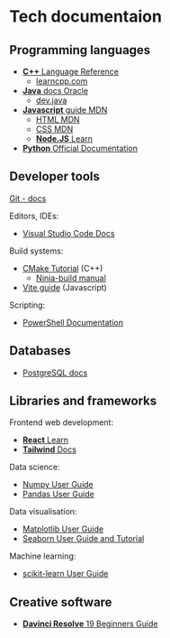 # Tech documentaion

## Programming languages

- [**C++** Language Reference](https://en.cppreference.com/w/cpp)
    - [learncpp.com](https://www.learncpp.com/)
- [**Java** docs Oracle](https://docs.oracle.com/en/java/)
    - [dev.java](https://dev.java/learn/)
- [**Javascript** guide MDN](https://developer.mozilla.org/en-US/docs/Web/JavaScript/Guide)
    - [HTML MDN](https://developer.mozilla.org/en-US/docs/Web/HTML)
    - [CSS MDN](https://developer.mozilla.org/en-US/docs/Web/CSS)
    - [**Node.JS** Learn](https://nodejs.org/en/learn/)
- [**Python** Official Documentation](https://docs.python.org/3)

## Developer tools

[Git - docs](https://git-scm.com/docs)

Editors, IDEs:
- [Visual Studio Code Docs](https://code.visualstudio.com/docs)

Build systems:
- [CMake Tutorial](https://cmake.org/cmake/help/latest/guide/tutorial/) (C++)
    - [Ninja-build manual](https://ninja-build.org/manual.html)
- [Vite guide](https://vite.dev/guide/) (Javascript)

Scripting:
- [PowerShell Documentation](https://learn.microsoft.com/en-us/powershell/)

## Databases

- [PostgreSQL docs](https://www.postgresql.org/docs/current/)

## Libraries and frameworks

Frontend web development:
- [**React** Learn](https://react.dev/learn)
- [**Tailwind** Docs](https://tailwindcss.com/docs)

Data science:
- [Numpy User Guide](https://numpy.org/doc/stable/user)
- [Pandas User Guide](https://pandas.pydata.org/docs/user_guide/)

Data visualisation:
- [Matplotlib User Guide](https://matplotlib.org/stable/users/)
- [Seaborn User Guide and Tutorial](https://seaborn.pydata.org/tutorial.html)

Machine learning:
- [scikit-learn User Guide](https://scikit-learn.org/stable/user_guide.html)

## Creative software

- [**Davinci Resolve** 19 Beginners Guide](https://documents.blackmagicdesign.com/UserManuals/DaVinci-Resolve-19-Beginners-Guide.pdf?_v=1741161610000)